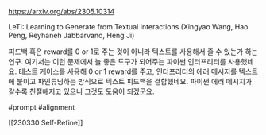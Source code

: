 https://arxiv.org/abs/2305.10314

LeTI: Learning to Generate from Textual Interactions (Xingyao Wang, Hao Peng, Reyhaneh Jabbarvand, Heng Ji)

피드백 혹은 reward를 0 or 1로 주는 것이 아니라 텍스트를 사용해서 줄 수 있는가 하는 연구. 여기서는 이런 문제에서 늘 좋은 도구가 되어주는 파이썬 인터프리터를 사용했네요. 테스트 케이스를 사용해 0 or 1 reward를 주고, 인터프리터의 에러 메시지를 텍스트에 붙이고 파인튜닝하는 방식으로 텍스트 피드백을 결합했네요. 파이썬 에러 메시지가 갈수록 친절해지고 있으니 그것도 도움이 되겠군요.

#prompt #alignment 

[[230330 Self-Refine]]